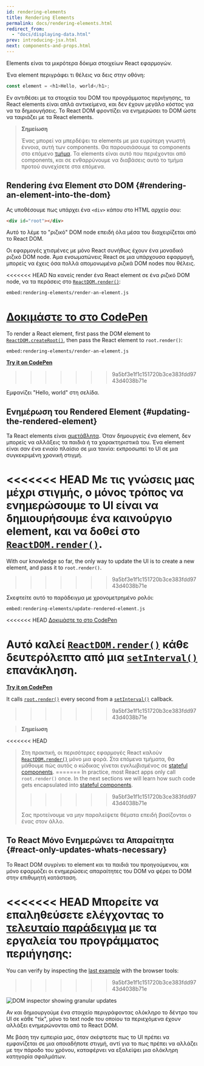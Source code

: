 ```yaml
---
id: rendering-elements
title: Rendering Elements
permalink: docs/rendering-elements.html
redirect_from:
  - "docs/displaying-data.html"
prev: introducing-jsx.html
next: components-and-props.html
---
```


Elements είναι τα μικρότερα δόκιμα στοιχείων React εφαρμογών.

Ένα element περιγράφει τι θέλεις να δεις στην οθόνη:

```js
const element = <h1>Hello, world</h1>;
```

Εν αντιθέσει με τα στοιχεία του DOM του προγράμματος περιήγησης, τα React elements είναι απλά αντικείμενα, και δεν έχουν μεγάλο κόστος για να τα δημιουγήσεις. Το React DOM φροντίζει να ενημερώσει το DOM ώστε να ταιριάζει με τα React elements.

>**Σημείωση**
>
>Ένας μπορεί να μπερδέψει τα elements με μια ευρύτερη γνωστή έννοια, αυτή των components. Θα παρουσιάσουμε τα components στο επόμενο [τμήμα](/docs/components-and-props.html). Τα elements είναι αυτό που περιέχονται από components, και σε ενθαρρύνουμε να διαβάσεις αυτό το τμήμα προτού συνεχίσετε στα επόμενα.

## Rendering ένα Element στο DOM {#rendering-an-element-into-the-dom}

Ας υποθέσουμε πως υπάρχει ένα `<div>` κάπου στο HTML αρχείο σου:

```html
<div id="root"></div>
```

Αυτό το λέμε το "ριζικό" DOM node επειδή όλα μέσα του διαχειρίζεται από το React DOM.

Οι εφαρμογές χτισμένες με μόνο React συνήθως έχουν ένα μοναδικό ριζικό DOM node. Άμα ενσωματώνεις React σε μια υπάρχουσα εφαρμογή, μπορείς να έχεις όσα πολλά απομονωμένα ριζικά DOM nodes που θέλεις.

<<<<<<< HEAD
Να κανείς render ένα React element σε ένα ριζικό DOM node, να τα περάσεις στο
[`ReactDOM.render()`](/docs/react-dom.html#render):

`embed:rendering-elements/render-an-element.js`

[Δοκιμάστε το στο CodePen](codepen://rendering-elements/render-an-element)
=======
To render a React element, first pass the DOM element to [`ReactDOM.createRoot()`](/docs/react-dom-client.html#createroot), then pass the React element to `root.render()`:

`embed:rendering-elements/render-an-element.js`

**[Try it on CodePen](https://codepen.io/gaearon/pen/ZpvBNJ?editors=1010)**
>>>>>>> 9a5bf3e1f1c151720b3ce383fdd9743d4038b71e

Εμφανίζει "Hello, world" στη σελίδα.

## Ενημέρωση του Rendered Element {#updating-the-rendered-element}

Ta React elements είναι [αμετάβλητα](https://en.wikipedia.org/wiki/Immutable_object). Όταν δημουργείς ένα element, δεν μπορείς να αλλάξεις τα παιδιά ή τα χαρακτηριστικά του. Ένα element είναι σαν ένα ενιαίο πλαίσιο σε μια ταινία: εκπροσωπεί το UI σε μια συγκεκριμένη χρονική στιγμή.

<<<<<<< HEAD
Με τις γνώσεις μας μέχρι στιγμής, ο μόνος τρόπος να ενημερώσουμε το UI είναι να δημιουρήσουμε ένα καινούργιο element, και να δοθεί στο [`ReactDOM.render()`](/docs/react-dom.html#render).
=======
With our knowledge so far, the only way to update the UI is to create a new element, and pass it to `root.render()`.
>>>>>>> 9a5bf3e1f1c151720b3ce383fdd9743d4038b71e

Σκεφτείτε αυτό το παράδειγμα με χρονομετρημένο ρολόι:

`embed:rendering-elements/update-rendered-element.js`

<<<<<<< HEAD
[Δοκιμάστε το στο CodePen](codepen://rendering-elements/update-rendered-element)

Αυτό καλεί [`ReactDOM.render()`](/docs/react-dom.html#render) κάθε δευτερόλεπτο από μια [`setInterval()`](https://developer.mozilla.org/en-US/docs/Web/API/WindowTimers/setInterval) επανάκληση.
=======
**[Try it on CodePen](https://codepen.io/gaearon/pen/gwoJZk?editors=1010)**

It calls [`root.render()`](/docs/react-dom.html#render) every second from a [`setInterval()`](https://developer.mozilla.org/en-US/docs/Web/API/WindowTimers/setInterval) callback.
>>>>>>> 9a5bf3e1f1c151720b3ce383fdd9743d4038b71e

>**Σημείωση**
>
<<<<<<< HEAD
>Στη πρακτική, οι περισότερες εφαρμογές React καλούν [`ReactDOM.render()`](/docs/react-dom.html#render) μόνο μια φορά. Στα επόμενα τμήματα, θα μάθουμε πώς αυτός ο κώδικας γίνεται εγκλωβισμένος σε [stateful components](/docs/state-and-lifecycle.html).
=======
>In practice, most React apps only call `root.render()` once. In the next sections we will learn how such code gets encapsulated into [stateful components](/docs/state-and-lifecycle.html).
>>>>>>> 9a5bf3e1f1c151720b3ce383fdd9743d4038b71e
>
>Σας προτείνουμε να μην παραλείψετε θέματα επειδή βασίζονται ο ένας στον άλλο.

## Το React Μόνο Ενημερώνει τα Απαραίτητα {#react-only-updates-whats-necessary}

Το React DOM συγρίνει το element και τα παιδιά του προηγούμενου, και μόνο εφαρμόζει οι ενημερώσεις απαραίτητες του DOM να φέρει το DOM στην επιθυμητή κατάσταση.

<<<<<<< HEAD
Μπορείτε να επαληθεύσετε ελέγχοντας το [τελευταίο παράδειγμα](codepen://rendering-elements/update-rendered-element) με τα εργαλεία του προγράμματος περιήγησης:
=======
You can verify by inspecting the [last example](https://codepen.io/gaearon/pen/gwoJZk?editors=1010) with the browser tools:
>>>>>>> 9a5bf3e1f1c151720b3ce383fdd9743d4038b71e

![DOM inspector showing granular updates](../images/docs/granular-dom-updates.gif)

Αν και δημιουργούμε ένα στοιχείο περιγράφοντας ολόκληρο το δέντρο του UI σε κάθε "τίκ", μόνο το text node του οποίου τα περιεχόμενα έχουν αλλάξει ενημερώνονται από το React DOM.

Με βάση την εμπειρία μας, όταν σκέφτεστε πως το UI πρέπει να εμφανίζεται σε μια οποιαδήποτε στιγμή, αντί για το πως πρέπει να αλλάζει με την πάροδο του χρόνου, καταφέρνει να εξαλείψει μια ολόκληρη κατηγορία σφαλμάτων.
